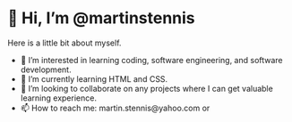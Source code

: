 <h1 text-align:center>👋 Hi, I’m @martinstennis</h1>
<p>Here is a little bit about myself.</p>
<ul>
  <li>👀 I’m interested in learning coding, software engineering, and software development.</li>
  <li>🌱 I’m currently learning HTML and CSS.</li>
  <li>💞️ I’m looking to collaborate on any projects where I can get valuable learning experience.</li>
  <li>📫 How to reach me: martin.stennis@yahoo.com or <a href="https://linkedin.com/in/martin-stennis/"></li>
</ul>

<!---
martinstennis/martinstennis is a ✨ special ✨ repository because its `README.md` (this file) appears on your GitHub profile.
You can click the Preview link to take a look at your changes.
--->
